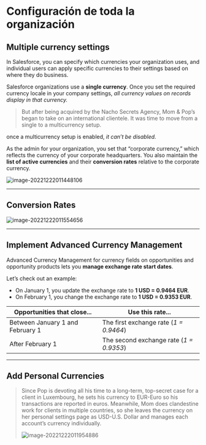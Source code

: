 # Configuración de toda la organización



## Multiple currency settings

<p>In Salesforce, you can specify which currencies your organization uses, and individual users can apply specific currencies to their settings based on where they do business. </p>

Salesforce organizations use a **single currency**. Once you set the required currency locale in your company settings, *all currency values on records display in that currency.*

> But after being acquired by the Nacho Secrets Agency, Mom & Pop’s began to take on an international clientele. It was time to move from a single to a multicurrency setup.

once a multicurrency setup is enabled, *it can’t be disabled.*



As the admin for your organization, you set that “corporate currency,” which reflects the currency of your corporate headquarters. You also maintain the **list of active currencies** and their **conversion rates** relative to the corporate currency.



![image-20221222011448106](/home/teo/.config/Typora/typora-user-images/image-20221222011448106.png)



------



## Conversion Rates

![image-20221222011554656](/home/teo/.config/Typora/typora-user-images/image-20221222011554656.png)



------





## Implement Advanced Currency Management

Advanced Currency Management for currency fields on opportunities and opportunity products lets you **manage exchange rate start dates**.



Let’s check out an example:

- On January 1, you update the exchange rate to **1 USD = 0.9464 EUR**.
- On February 1, you change the exchange rate to **1 USD = 0.9353 EUR**.



| Opportunities that close...      | Use this rate...                        |
| -------------------------------- | --------------------------------------- |
| Between January 1 and February 1 | The first exchange rate (*1 = 0.9464*)  |
| After February 1                 | The second exchange rate (*1 = 0.9353*) |



------



## Add Personal Currencies

> Since Pop is devoting all his time to a long-term, top-secret case for a client in Luxembourg, he sets his currency to EUR-Euro so his transactions are reported in euros. Meanwhile, Mom does clandestine work for clients in multiple countries, so she leaves the currency on her personal settings page as USD-U.S. Dollar and manages each account’s currency individually.
>
> 
>
> ![image-20221222011954886](/home/teo/.config/Typora/typora-user-images/image-20221222011954886.png)
>
> 




